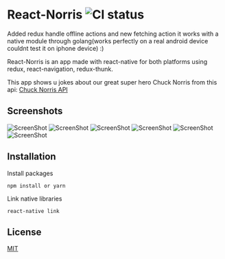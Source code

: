 # React-Norris ![CI status](https://img.shields.io/badge/build-passing-brightgreen.svg)

Added redux handle offline actions and new fetching action it works with a native module through golang(works perfectly on a real android device couldnt test it on iphone device) :)

React-Norris is an app made with react-native for both platforms using redux, react-navigation, redux-thunk.

This app shows u jokes about our great super hero Chuck Norris from this api: [Chuck Norris API](https://api.chucknorris.io/)

## Screenshots

![ScreenShot](/Screenshots/img1.png?raw=true "")
![ScreenShot](/Screenshots/img2.png?raw=true "")
![ScreenShot](/Screenshots/img3.png?raw=true "")
![ScreenShot](/Screenshots/img5.png?raw=true "")
![ScreenShot](/Screenshots/img6.png?raw=true "")
![ScreenShot](/Screenshots/img7.png?raw=true "")


## Installation
Install packages
```
npm install or yarn
```
Link native libraries
```
react-native link
```

## License
[MIT](https://choosealicense.com/licenses/mit/)
